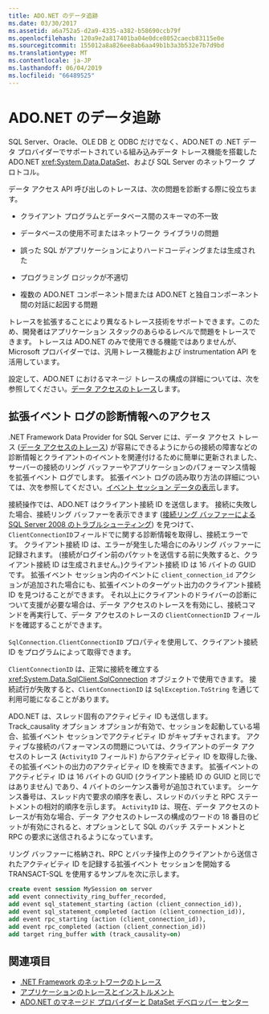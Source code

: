 ```yaml
---
title: ADO.NET のデータ追跡
ms.date: 03/30/2017
ms.assetid: a6a752a5-d2a9-4335-a382-b58690ccb79f
ms.openlocfilehash: 120a9e2a817401ba04e0dce8052caecb83115e0e
ms.sourcegitcommit: 155012a8a826ee8ab6aa49b1b3a3b532e7b7d9bd
ms.translationtype: MT
ms.contentlocale: ja-JP
ms.lasthandoff: 06/04/2019
ms.locfileid: "66489525"
---
```

# <a name="data-tracing-in-adonet"></a>ADO.NET のデータ追跡

SQL Server、Oracle、OLE DB と ODBC だけでなく、ADO.NET の .NET データ プロバイダーでサポートされている組み込みデータ トレース機能を搭載した ADO.NET <xref:System.Data.DataSet>、および SQL Server のネットワーク プロトコル。

データ アクセス API 呼び出しのトレースは、次の問題を診断する際に役立ちます。

- クライアント プログラムとデータベース間のスキーマの不一致

- データベースの使用不可またはネットワーク ライブラリの問題

- 誤った SQL がアプリケーションによりハードコーディングまたは生成された

- プログラミング ロジックが不適切

- 複数の ADO.NET コンポーネント間または ADO.NET と独自コンポーネント間の対話に起因する問題

トレースを拡張することにより異なるトレース技術をサポートできます。このため、開発者はアプリケーション スタックのあらゆるレベルで問題をトレースできます。 トレースは ADO.NET のみで使用できる機能ではありませんが、Microsoft プロバイダーでは、汎用トレース機能および instrumentation API を活用しています。

設定して、ADO.NET におけるマネージ トレースの構成の詳細については、次を参照してください。[データ アクセスのトレース](https://docs.microsoft.com/previous-versions/sql/sql-server-2012/hh880086(v=msdn.10))します。

## <a name="accessing-diagnostic-information-in-the-extended-events-log"></a>拡張イベント ログの診断情報へのアクセス

.NET Framework Data Provider for SQL Server には、データ アクセス トレース ([データ アクセスのトレース](https://docs.microsoft.com/previous-versions/sql/sql-server-2012/hh880086(v=msdn.10))) が容易にできるようにからの接続の障害などの診断情報とクライアントのイベントを関連付けるために簡単に更新されました、サーバーの接続のリング バッファーやアプリケーションのパフォーマンス情報を拡張イベント ログでします。 拡張イベント ログの読み取り方法の詳細については、次を参照してください。[イベント セッション データの表示](https://docs.microsoft.com/previous-versions/sql/sql-server-2012/hh710068(v=sql.110))します。

接続操作では、ADO.NET はクライアント接続 ID を送信します。 接続に失敗した場合、接続リング バッファーを表示できます ([接続リング バッファーによる SQL Server 2008 のトラブルシューティング](https://go.microsoft.com/fwlink/?LinkId=207752)) を見つけて、`ClientConnectionID`フィールドでに関する診断情報を取得し、接続エラーです。 クライアント接続 ID は、エラーが発生した場合にのみリング バッファーに記録されます。 (接続がログイン前のパケットを送信する前に失敗すると、クライアント接続 ID は生成されません。)クライアント接続 ID は 16 バイトの GUID です。 拡張イベント セッション内のイベントに `client_connection_id` アクションが追加された場合にも、拡張イベントのターゲット出力のクライアント接続 ID を見つけることができます。 それ以上にクライアントのドライバーの診断について支援が必要な場合は、データ アクセスのトレースを有効にし、接続コマンドを再実行して、データ アクセスのトレースの `ClientConnectionID` フィールドを確認することができます。

`SqlConnection.ClientConnectionID` プロパティを使用して、クライアント接続 ID をプログラムによって取得できます。

`ClientConnectionID` は、正常に接続を確立する <xref:System.Data.SqlClient.SqlConnection> オブジェクトで使用できます。 接続試行が失敗すると、`ClientConnectionID` は `SqlException.ToString` を通じて利用可能になることがあります。

ADO.NET は、スレッド固有のアクティビティ ID も送信します。 Track_causality オプション オプションが有効で、セッションを起動している場合、拡張イベント セッションでアクティビティ ID がキャプチャされます。 アクティブな接続のパフォーマンスの問題については、クライアントのデータ アクセスのトレース (`ActivityID` フィールド) からアクティビティ ID を取得した後、その拡張イベントの出力のアクティビティ ID を検索できます。 拡張イベントのアクティビティ ID は 16 バイトの GUID (クライアント接続 ID の GUID と同じではありません) であり、4 バイトのシーケンス番号が追加されています。 シーケンス番号は、スレッド内で要求の順序を表し、スレッドのバッチと RPC ステートメントの相対的順序を示します。 `ActivityID` は、現在、データ アクセスのトレースが有効な場合、データ アクセスのトレースの構成のワードの 18 番目のビットが有効にされると、オプションとして SQL のバッチ ステートメントと RPC の要求に送信されるようになっています。

リング バッファーに格納され、RPC とバッチ操作上のクライアントから送信されたアクティビティ ID を記録する拡張イベント セッションを開始する TRANSACT-SQL を使用するサンプルを次に示します。

```sql
create event session MySession on server
add event connectivity_ring_buffer_recorded,
add event sql_statement_starting (action (client_connection_id)),
add event sql_statement_completed (action (client_connection_id)),
add event rpc_starting (action (client_connection_id)),
add event rpc_completed (action (client_connection_id))
add target ring_buffer with (track_causality=on)
```

## <a name="see-also"></a>関連項目

- [.NET Framework のネットワークのトレース](../../../../docs/framework/network-programming/network-tracing.md)
- [アプリケーションのトレースとインストルメント](../../../../docs/framework/debug-trace-profile/tracing-and-instrumenting-applications.md)
- [ADO.NET のマネージド プロバイダーと DataSet デベロッパー センター](https://go.microsoft.com/fwlink/?LinkId=217917)
